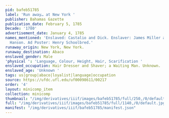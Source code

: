 ```yaml
---
pid: bafeb51785
label: 'Run away… at New York '
publisher: Bahamas Gazette
publication_date: February 5, 1785
Decade: '1780'
advertisement_date: January 4, 1785
names_mentioned: 'Enslaved: Castalio and Dick. Enslaver: James Miller and Benjamin
  Hanson. Ad Poster: Henry Schoolbred.'
runaway_origin: New York, New York.
runaway_destination: Abaco
enslaved_gender: Male
'physical ': 'Language, Colour, Height, Hair, Scarification '
enslaved_occupation: Hair Dresser and Shaver; a Waiting Man. Unknown.
enslaved_age: 'Unknown '
tags: us|group|abaco|loyalist|language|occupation
source: https://ufdc.ufl.edu/uf00098611/00217
order: '4'
layout: minicomp_item
collection: minicomp
thumbnail: "/img/derivatives/iiif/images/bafeb51785/full/250,/0/default.jpg"
full: "/img/derivatives/iiif/images/bafeb51785/full/1140,/0/default.jpg"
manifest: "/img/derivatives/iiif/bafeb51785/manifest.json"
---
```

